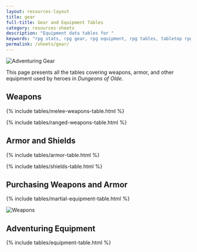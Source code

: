 ```yaml
---
layout: resources-layout
title: gear
full-title: Gear and Equipment Tables
category: resources-sheets
description: "Equipment data tables for "
keywords: "rpg stats, rpg gear, rpg equipment, rpg tables, tabletop rpg rules "
permalink: /sheets/gear/
---
```


<div class="ph-col-12 hdrm">
  <img src="{{site.baseurl}}/img/gear-DavidLewisJohnson-400x121.jpg" srcset="{{site.baseurl}}/img/gear-DavidLewisJohnson-700x211.jpg 700w, {{site.baseurl}}/img/gear-DavidLewisJohnson-1200x362.jpg 1200w, {{site.baseurl}}/img/gear-DavidLewisJohnson-2400x723.jpg 2400w" class="border-thin" alt="Adventuring Gear" title="Adventuring Gear - Public domain image by David Lewis Johnson">
</div>

<p>This page presents all the tables covering weapons, armor, and other equipment used by heroes in <em>Dungeons of Olde</em>.</p>

<h2>Weapons</h2>

{% include tables/melee-weapons-table.html %}

{% include tables/ranged-weapons-table.html %}

<h2>Armor and Shields</h2>

{% include tables/armor-table.html %}

{% include tables/shields-table.html %}

<h2 class="new-page">Purchasing Weapons <span class="no=break">and Armor</span></h2>

{% include tables/martial-equipment-table.html %}

<div class="ph-col-12">
  <img src="{{site.baseurl}}/img/weapons-DavidLewisJohnson-250x146.jpg" srcset="{{site.baseurl}}/img/weapons-DavidLewisJohnson-400x233.jpg 400w, {{site.baseurl}}/img/weapons-DavidLewisJohnson-700x407.jpg 700w, {{site.baseurl}}/img/weapons-DavidLewisJohnson-1200x698.jpg 1200w" class="border-thin" alt="Weapons" title="Weapons - Public domain image by David Lewis Johnson">
</div>

<h2 class="new-page">Adventuring Equipment</h2>

{% include tables/equipment-table.html %}


